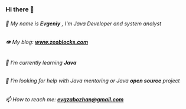 ### Hi there 👋

######  💬 My name is ***Evgeniy*** , I'm Java Developer and system analyst
######  👁 My blog: ***www.zeoblocks.com***
######  🌱 I’m currently learning ***Java***
######  🤔 I’m looking for help with Java mentoring or Java ***open source*** project
######  📫 How to reach me: ***evgzabozhan@gmail.com***

<!--
**evgzabozhan/evgzabozhan** is a ✨ _special_ ✨ repository because its `README.md` (this file) appears on your GitHub profile.

Here are some ideas to get you started:

- 🔭 I’m currently working on ...
- 🌱 I’m currently learning ...
- 👯 I’m looking to collaborate on ...
- 🤔 I’m looking for help with ...
- 💬 Ask me about ...
- 📫 How to reach me: ...
- 😄 Pronouns: ...
- ⚡ Fun fact: ...
-->

